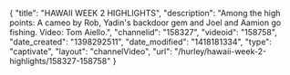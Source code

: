 {
    "title": "HAWAII WEEK 2 HIGHLIGHTS",
    "description": "Among the high points: A cameo by Rob, Yadin's backdoor gem and Joel and Aamion go fishing. Video: Tom Aiello.",
    "channelid": "158327",
    "videoid": "158758",
    "date_created": "1398292511",
    "date_modified": "1418181334",
    "type": "captivate",
    "layout": "channelVideo",
    "url": "\/hurley\/hawaii-week-2-highlights\/158327-158758"
}